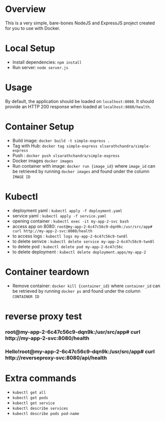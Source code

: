 # Overview
This is a very simple, bare-bones NodeJS and ExpressJS project created for you to use with Docker.

# Local Setup
* Install dependencies: `npm install`
* Run server: `node server.js`

# Usage
By default, the application should be loaded on `localhost:8080`. It should provide an HTTP 200 response when loaded at `localhost:8080/health`.

# Container Setup
* Build image: `docker build -t simple-express .`
* Tag with Hub: `docker tag simple-express xlsarathchandra/simple-express`
* Push : `docker push xlsarathchandra/simple-express`
* Docker images `docker images`
* Run container with image: `docker run {image_id}` where `image_id` can be retrieved by running `docker images` and found under the column `IMAGE ID`

# Kubectl
* deployment yaml : `kubectl apply -f deployment.yaml`
* service yaml : `kubectl apply -f service.yaml`
* opening container : `kubectl exec -it my-app-2-svc bash`
* access app on 8080: `root@my-app-2-6c47c56c9-dqn9k:/usr/src/app# curl http://my-app-2-svc:8080/health`
* to access logs : `kubectl logs my-app-2-6c47c56c9-twn8l`
* to delete serivce : `kubectl delete service my-app-2-6c47c56c9-twn8l`
* to delete pod : `kubectl delete pod my-app-2-6c47c56c`
* to delete deployment : `kubectl delete deployment.apps/my-app-2`


# Container teardown
* Remove container: `docker kill {container_id}` where `container_id` can be retrieved by running `docker ps` and found under the column `CONTAINER ID`

# reverse proxy test
### root@my-app-2-6c47c56c9-dqn9k:/usr/src/app# curl http://my-app-2-svc:8080/health
### Hello!root@my-app-2-6c47c56c9-dqn9k:/usr/src/app# curl http://reverseproxy-svc:8080/api/health

# Extra commands
* `kubectl get all`
* `kubectl get pods`
* `kubectl get service`
* `kubectl describe services`
* `kubectl describe pods pod-name`